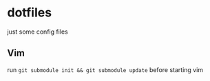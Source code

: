 dotfiles
====

just some config files

## Vim

run ```git submodule init && git submodule update``` before starting vim
